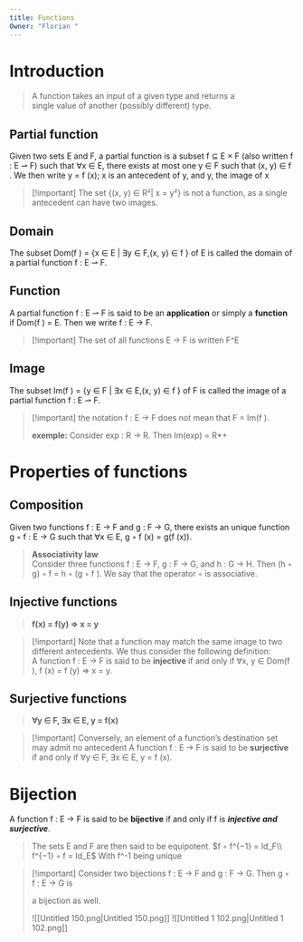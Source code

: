 ```yaml
---
title: Functions
Owner: "Florian "
---
```

# Introduction

> A function takes an input of a given type and returns a  
> single value of another (possibly different) type.
## Partial function
Given two sets E and F, a partial function is a subset f ⊆ E × F (also written f : E ⇀ F) such that ∀x ∈ E, there exists at most one y ∈ F such that (x, y) ∈ f .
We then write y = f (x); x is an antecedent of y, and y, the image of x

> [!important] The set {(x, y) ∈ R²| x = y²} is not a function, as a single antecedent can have two images.
## Domain
The subset Dom(f ) = {x ∈ E | ∃y ∈ F,(x, y) ∈ f } of E is called the domain of a partial function f : E ⇀ F.
## Function
A partial function f : E ⇀ F is said to be an **application** or simply a **function** if Dom(f ) = E. Then we write f : E → F.

> [!important] The set of all functions E → F is written F^E
## Image
The subset Im(f ) = {y ∈ F | ∃x ∈ E,(x, y) ∈ f } of F is called the image of a partial function f : E ⇀ F.

> [!important] the notation f : E → F does not mean that F = Im(f ).
> 
> **exemple:** Consider exp : R → R. Then Im(exp) = R*+
# Properties of functions
## Composition
Given two functions f : E → F and g : F → G, there exists an unique function g ◦ f : E → G such that ∀x ∈ E, g ◦ f (x) = g(f (x)).

> **Associativity law**  
> Consider three functions f : E → F, g : F → G, and h : G → H. Then (h ◦ g) ◦ f = h ◦ (g ◦ f ). We say that the operator ◦ is associative.
## Injective functions

> **f(x) = f(y) ⇒ x = y**

> [!important] Note that a function may match the same image to two different antecedents.
We thus consider the following definition:  
A function f : E → F is said to be **injective** if and only if ∀x, y ∈ Dom(f ), f (x) = f (y) ⇒ x = y.
## Surjective functions

> **∀y ∈ F, ∃x ∈ E, y = f(x)**

> [!important] Conversely, an element of a function’s destination set may admit no antecedent
A function f : E → F is said to be **surjective** if and only if ∀y ∈ F, ∃x ∈ E, y = f (x).
# Bijection
A function f : E → F is said to be **bijective** if and only if f is **_injective and surjective_**.

> The sets E and F are then said to be equipotent.
$f ◦ f^{−1} = Id_F\\  
f^{−1} ◦ f = Id_E$
With f^-1 being unique
  

> [!important] Consider two bijections f : E → F and g : F → G. Then g ◦ f : E → G is
> 
>   
> a bijection as well.  
> 
> ![[Untitled 150.png|Untitled 150.png]]
![[Untitled 1 102.png|Untitled 1 102.png]]